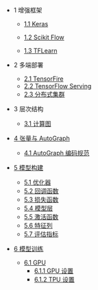   - 1 增强框架
    - [1.1 Keras](/增强框架/Keras/README.md)
      
    - [1.2 Scikit Flow](/增强框架/Scikit%20Flow/README.md)
      
    - [1.3 TFLearn](/增强框架/TFLearn/README.md)
      
  - 2 多端部署
    - [2.1 TensorFire](/多端部署/TensorFire.md)
    - [2.2 TensorFlow Serving](/多端部署/TensorFlow%20Serving.md)
    - [2.3 分布式集群](/多端部署/分布式集群.md)
  - 3 层次结构
    - [3.1 计算图](/层次结构/计算图.md)
  - [4 张量与 AutoGraph](/张量与%20AutoGraph/README.md)
    - [4.1 AutoGraph 编码规范](/张量与%20AutoGraph/AutoGraph%20编码规范.md)
  - [5 模型构建](/模型构建/README.md)
    - [5.1 优化器](/模型构建/优化器.md)
    - [5.2 回调函数](/模型构建/回调函数.md)
    - [5.3 损失函数](/模型构建/损失函数.md)
    - [5.4 模型层](/模型构建/模型层.md)
    - [5.5 激活函数](/模型构建/激活函数.md)
    - [5.6 特征列](/模型构建/特征列.md)
    - [5.7 评估指标](/模型构建/评估指标.md)
  - [6 模型训练](/模型训练/README.md)
    - [6.1 GPU](/模型训练/GPU/README.md)
      - [6.1.1 GPU 设置](/模型训练/GPU/GPU%20设置.md)
      - [6.1.2 TPU 设置](/模型训练/GPU/TPU%20设置.md)